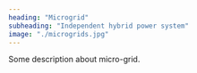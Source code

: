 ```yaml
---
heading: "Microgrid"
subheading: "Independent hybrid power system"
image: "./microgrids.jpg"
---
```

Some description about micro-grid.
